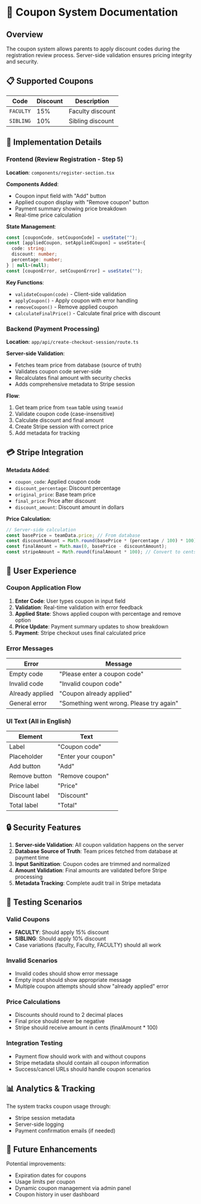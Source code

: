 # 🎫 Coupon System Documentation

## Overview

The coupon system allows parents to apply discount codes during the registration review process. Server-side validation ensures pricing integrity and security.

## 📋 Supported Coupons

| Code     | Discount | Description        |
|----------|----------|--------------------|
| `FACULTY`| 15%      | Faculty discount   |
| `SIBLING`| 10%      | Sibling discount   |

## 🔧 Implementation Details

### Frontend (Review Registration - Step 5)

**Location**: `components/register-section.tsx`

**Components Added**:
- Coupon input field with "Add" button
- Applied coupon display with "Remove coupon" button
- Payment summary showing price breakdown
- Real-time price calculation

**State Management**:
```typescript
const [couponCode, setCouponCode] = useState("");
const [appliedCoupon, setAppliedCoupon] = useState<{
  code: string;
  discount: number;
  percentage: number;
} | null>(null);
const [couponError, setCouponError] = useState("");
```

**Key Functions**:
- `validateCoupon(code)` - Client-side validation
- `applyCoupon()` - Apply coupon with error handling
- `removeCoupon()` - Remove applied coupon
- `calculateFinalPrice()` - Calculate final price with discount

### Backend (Payment Processing)

**Location**: `app/api/create-checkout-session/route.ts`

**Server-side Validation**:
- Fetches team price from database (source of truth)
- Validates coupon code server-side
- Recalculates final amount with security checks
- Adds comprehensive metadata to Stripe session

**Flow**:
1. Get team price from `team` table using `teamid`
2. Validate coupon code (case-insensitive)
3. Calculate discount and final amount
4. Create Stripe session with correct price
5. Add metadata for tracking

## 💳 Stripe Integration

**Metadata Added**:
- `coupon_code`: Applied coupon code
- `discount_percentage`: Discount percentage
- `original_price`: Base team price
- `final_price`: Price after discount
- `discount_amount`: Discount amount in dollars

**Price Calculation**:
```typescript
// Server-side calculation
const basePrice = teamData.price; // From database
const discountAmount = Math.round(basePrice * (percentage / 100) * 100) / 100;
const finalAmount = Math.max(0, basePrice - discountAmount);
const stripeAmount = Math.round(finalAmount * 100); // Convert to cents
```

## 🎯 User Experience

### Coupon Application Flow

1. **Enter Code**: User types coupon in input field
2. **Validation**: Real-time validation with error feedback
3. **Applied State**: Shows applied coupon with percentage and remove option
4. **Price Update**: Payment summary updates to show breakdown
5. **Payment**: Stripe checkout uses final calculated price

### Error Messages

| Error | Message |
|-------|---------|
| Empty code | "Please enter a coupon code" |
| Invalid code | "Invalid coupon code" |
| Already applied | "Coupon already applied" |
| General error | "Something went wrong. Please try again" |

### UI Text (All in English)

| Element | Text |
|---------|------|
| Label | "Coupon code" |
| Placeholder | "Enter your coupon" |
| Add button | "Add" |
| Remove button | "Remove coupon" |
| Price label | "Price" |
| Discount label | "Discount" |
| Total label | "Total" |

## 🔒 Security Features

1. **Server-side Validation**: All coupon validation happens on the server
2. **Database Source of Truth**: Team prices fetched from database at payment time
3. **Input Sanitization**: Coupon codes are trimmed and normalized
4. **Amount Validation**: Final amounts are validated before Stripe processing
5. **Metadata Tracking**: Complete audit trail in Stripe metadata

## 🧪 Testing Scenarios

### Valid Coupons
- **FACULTY**: Should apply 15% discount
- **SIBLING**: Should apply 10% discount
- Case variations (faculty, Faculty, FACULTY) should all work

### Invalid Scenarios
- Invalid codes should show error message
- Empty input should show appropriate message
- Multiple coupon attempts should show "already applied" error

### Price Calculations
- Discounts should round to 2 decimal places
- Final price should never be negative
- Stripe should receive amount in cents (finalAmount * 100)

### Integration Testing
- Payment flow should work with and without coupons
- Stripe metadata should contain all coupon information
- Success/cancel URLs should handle coupon scenarios

## 📊 Analytics & Tracking

The system tracks coupon usage through:
- Stripe session metadata
- Server-side logging
- Payment confirmation emails (if needed)

## 🚀 Future Enhancements

Potential improvements:
- Expiration dates for coupons
- Usage limits per coupon
- Dynamic coupon management via admin panel
- Coupon history in user dashboard
















